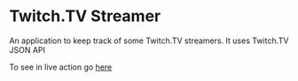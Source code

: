 # Twitch.TV Streamer

An application to keep track of some Twitch.TV streamers.
It uses Twitch.TV JSON API

To see in live action go [here](https://codepen.io/bruno78/full/vZwZpe/)
